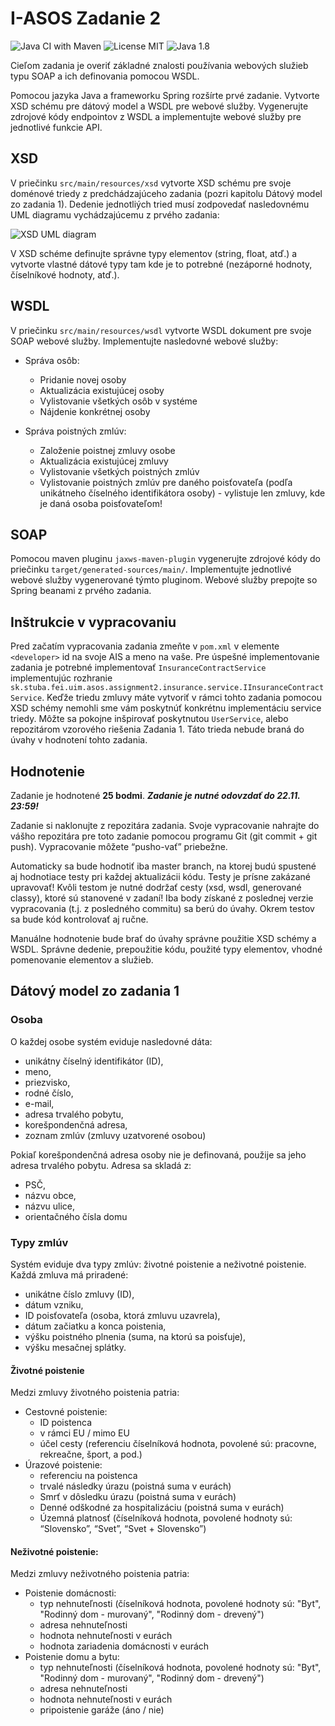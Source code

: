 # I-ASOS Zadanie 2
![Java CI with Maven](https://github.com/Interes-Group/i-asos-assignment2/workflows/Java%20CI%20with%20Maven/badge.svg?branch=master)
![License MIT](https://img.shields.io/badge/License-MIT-green)
![Java 1.8](https://img.shields.io/badge/Java-1.8-blue)

Cieľom zadania je overiť základné znalosti používania webových služieb typu SOAP a ich definovania pomocou WSDL.

Pomocou jazyka Java a frameworku Spring rozšírte prvé zadanie. Vytvorte XSD schému pre dátový model a WSDL pre webové služby. 
Vygenerujte zdrojové kódy endpointov z WSDL a implementujte webové služby pre jednotlivé funkcie API.

## XSD
V priečinku `src/main/resources/xsd` vytvorte XSD schému pre svoje doménové triedy z predchádzajúceho zadania 
(pozri kapitolu Dátový model zo zadania 1). Dedenie jednotliých tried musí zodpovedať nasledovnému UML diagramu vychádzajúcemu z prvého zadania:

![XSD UML diagram](https://lh3.googleusercontent.com/ipQo-Toi0UYb8d9Yn-lJvniKGJVlm6l5oCwxHk4L4REkgJbwPfHrTqGembXL9MOqJnbvFwoab8RkUX0zYCJZQpAmo1ym8T51mb4JTJ3P1ZvTPGxIczDSYU_SJrg4QJahMl7gdd_c)

V XSD schéme definujte správne typy elementov (string, float, atď.) a vytvorte vlastné dátové typy tam kde je to potrebné 
(nezáporné hodnoty, číselníkové hodnoty, atď.).

## WSDL
V priečinku `src/main/resources/wsdl` vytvorte WSDL dokument pre svoje SOAP webové služby. Implementujte nasledovné webové služby:

- Správa osôb:
  - Pridanie novej osoby
  - Aktualizácia existujúcej osoby
  - Vylistovanie všetkých osôb v systéme
  - Nájdenie konkrétnej osoby

- Správa poistných zmlúv:
  - Založenie poistnej zmluvy osobe
  - Aktualizácia existujúcej zmluvy
  - Vylistovanie všetkých poistných zmlúv
  - Vylistovanie poistných zmlúv pre daného poisťovateľa (podľa unikátneho číselného identifikátora osoby) - 
  vylistuje len zmluvy, kde je daná osoba poisťovateľom!

## SOAP
Pomocou maven pluginu `jaxws-maven-plugin` vygenerujte zdrojové kódy do priečinku `target/generated-sources/main/`. 
Implementujte jednotlivé webové služby vygenerované týmto pluginom. Webové služby prepojte so Spring beanami z prvého zadania.

## Inštrukcie v vypracovaniu
Pred začatím vypracovania zadania zmeňte v `pom.xml` v elemente `<developer>` id na svoje AIS a meno na vaše.
Pre úspešné implementovanie zadania je potrebné implementovať `InsuranceContractService` implementujúc rozhranie 
`sk.stuba.fei.uim.asos.assignment2.insurance.service.IInsuranceContractService`. Keďže triedu zmluvy máte vytvoriť v rámci
tohto zadania pomocou XSD schémy nemohli sme vám poskytnúť konkrétnu implementáciu service triedy. Môžte sa pokojne inšpirovať
poskytnutou `UserService`, alebo repozitárom vzorového riešenia Zadania 1. Táto trieda nebude braná do úvahy v hodnotení
tohto zadania.

## Hodnotenie
Zadanie je hodnotené **25 bodmi**. _**Zadanie je nutné odovzdať do 22.11. 23:59!**_

Zadanie si naklonujte z repozitára zadania. Svoje vypracovanie nahrajte do vášho repozitára pre toto zadanie pomocou programu Git 
(git commit + git push). Vypracovanie môžete “pusho-vať” priebežne.

Automaticky sa bude hodnotiť iba master branch, na ktorej budú spustené aj hodnotiace testy pri každej aktualizácii kódu. 
Testy je prísne zakázané upravovať!  Kvôli testom je nutné dodržať cesty (xsd, wsdl, generované classy),
 ktoré sú stanovené v zadaní! Iba body získané z poslednej verzie vypracovania (t.j. z posledného commitu) sa berú do úvahy. 
 Okrem testov sa bude kód kontrolovať aj ručne.

Manuálne hodnotenie bude brať do úvahy správne použitie XSD schémy a WSDL. Správne dedenie, prepoužitie kódu, použité typy elementov, 
vhodné pomenovanie elementov a služieb.


## Dátový model zo zadania 1

### Osoba
O každej osobe systém eviduje nasledovné dáta:

 - unikátny číselný identifikátor (ID),
 - meno,
 - priezvisko,
 - rodné číslo,
 - e-mail,
 - adresa trvalého pobytu,
 - korešpondenčná adresa,
 - zoznam zmlúv (zmluvy uzatvorené osobou)

Pokiaľ korešpondenčná adresa osoby nie je definovaná, použije sa jeho adresa trvalého pobytu. Adresa sa skladá z:

 - PSČ,
 - názvu obce,
 - názvu ulice,
 - orientačného čísla domu

### Typy zmlúv
Systém eviduje dva typy zmlúv: životné poistenie a neživotné poistenie. Každá zmluva má priradené:

 - unikátne číslo zmluvy (ID),
 - dátum vzniku,
 - ID poisťovateľa (osoba, ktorá zmluvu uzavrela),
 - dátum začiatku a konca poistenia,
 - výšku poistného plnenia (suma, na ktorú sa poisťuje),
 - výšku mesačnej splátky.

#### Životné poistenie
Medzi zmluvy životného poistenia patria:

 - Cestovné poistenie:
   - ID poistenca
   - v rámci EU / mimo EU
   - účel cesty (referenciu číselníková hodnota, povolené sú: pracovne, rekreačne, šport, a pod.)
 - Úrazové poistenie:
   - referenciu na poistenca
   - trvalé následky úrazu (poistná suma v eurách)
   - Smrť v dôsledku úrazu (poistná suma v eurách)
   - Denné odškodné za hospitalizáciu (poistná suma v eurách)
   - Územná platnosť (číselníková hodnota, povolené hodnoty sú: “Slovensko”, “Svet”, “Svet + Slovensko”)

#### Neživotné poistenie:
Medzi zmluvy neživotného poistenia patria:

 - Poistenie domácnosti:
   - typ nehnuteľnosti (číselníková hodnota, povolené hodnoty sú: "Byt", "Rodinný dom - murovaný", "Rodinný dom - drevený")
   - adresa nehnuteľnosti
   - hodnota nehnuteľnosti v eurách
   - hodnota zariadenia domácnosti v eurách
 - Poistenie domu a bytu:
   - typ nehnuteľnosti (číselníková hodnota, povolené hodnoty sú: "Byt", "Rodinný dom - murovaný", "Rodinný dom - drevený")
   - adresa nehnuteľnosti
   - hodnota nehnuteľnosti v eurách
   - pripoistenie garáže (áno / nie)